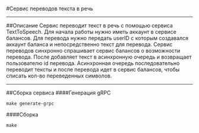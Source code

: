 #Сервис переводов текста в речь
____
##Описание
Сервис переводит текст в речь с помощью сервиса TextToSpeech. 
Для начала работы нужно иметь аккаунт в сервисе балансов. 
Для перевода нужно передать userID с которым создавался аккаунт баланса 
и непосредственно текст для перевода. 
Сервис переводов синхронно спрашивает сервис балансов о возможности перевода. 
После добавляет текст в асинхронную очередь и возвращает пользователю id перевода.
Асинхронная очередь последовательно переводит тексты и после перевода идет в сервис балансов, 
чтобы списать кол-во переведенных символов.
____
##Сборка сервиса
####Генерация gRPC
```
make generate-grpc
```
####Сборка
```
make
```